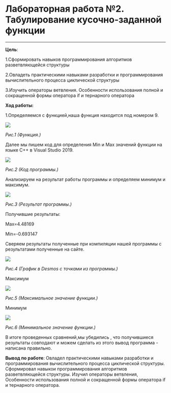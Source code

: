 # Лабораторная работа №2. Табулирование кусочно-заданной функции
---
**Цель**: 

1.Сформировать навыков программирования алгоритмов разветвляющейся структуры

2.Овладеть практическими навыками разработки и программирования вычислительного процесса циклической структуры

3.Изучить операторы ветвления. Особенности использования полной и сокращенной формы оператора if и тернарного оператора

**Ход работы:**

1.Определяемся с функцией,наша функция находится под номером 9.


<img src="Screen/Screenshoot_1.png"
align="center">


*Рис.1 (Функция.)*

Далее мы пишем код для определения Min и Max значений функции на языке C++ в Visual Studio 2019.

<img src="Screen/Screenshoot_2.png"
align="center">


*Рис.2 (Код программы.)*

Анализируем на результат работы программы и определяем минимум и максимум.

<img src="Screen/Screenshoot_3.png"
align="center">

*Рис.3 (Результат программы.)* 
 
Получившие результаты:

Max=4.48169

Min=-0.693147

Сверяем результаты полученные при компиляции нашей программы с результатами полученные на сайте.

<img src="Screen/Screenshoot4.png"
align="center">

*Рис.4 (График в Desmos с точками из программы.)*

Максимум 

<img src="Screen/Screenshoot5.jpg"
align="center">

*Рис.5 (Максимальное значение функции.)*

Минимум

<img src="Screen/Screenshoot6.jpg"
align="center">

*Рис.6 (Минимальное значение функции.)*

В итоге проведенных сравнений,мы убедились , что получившиеся результаты совподают и можем сделать из этого вывод программа - написана правильно.

**Вывод по работе**: Овладел практическими навыками разработки и программирования вычислительного процесса циклической структуры. Сформировал навыкои программирования алгоритмов разветвляющейся структуры. Изучил операторы ветвления, Особенности использования полной и сокращенной формы оператора if и тернарного оператора.



